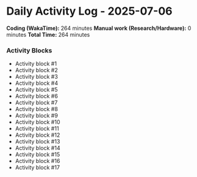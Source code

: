 # Daily Activity Log - 2025-07-06

**Coding (WakaTime):** 264 minutes
**Manual work (Research/Hardware):** 0 minutes
**Total Time:** 264 minutes

### Activity Blocks
- Activity block #1
- Activity block #2
- Activity block #3
- Activity block #4
- Activity block #5
- Activity block #6
- Activity block #7
- Activity block #8
- Activity block #9
- Activity block #10
- Activity block #11
- Activity block #12
- Activity block #13
- Activity block #14
- Activity block #15
- Activity block #16
- Activity block #17
